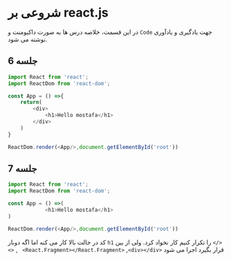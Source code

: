 # شروعی بر react.js

در این قسمت، خلاصه درس ها به صورت داکیومنت و `Code` جهت یادگیری و یادآوری نوشته می شود.


## جلسه 6
```javascript
import React from 'react';
import ReactDom from 'react-dom';

const App = () =>{
    return(
        <div>
            <h1>Hello mostafa</h1>
        </div>
    )
}

ReactDom.render(<App/>,document.getElementById('root'))
```
## جلسه 7
```javascript
import React from 'react';
import ReactDom from 'react-dom';

const App = () =>(
            <h1>Hello mostafa</h1>
)

ReactDom.render(<App/>,document.getElementById('root'))
```
کد در حالت بالا کار می کنه اما اگه دوبار `h1` را تکرار کنیم کار نخواد کرد. ولی از بین `</><>` , ` <React.Fragment></React.Fragment>` ,`<div></div>` قرار بگیرد اجرا می شود 
